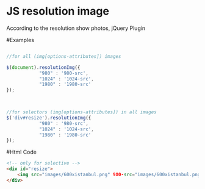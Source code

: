 JS resolution image
===============

According to the resolution show photos, jQuery Plugin

#Examples

```javascript

//for all (img[options-attributes]) images 

$(document).resolutionImg({
			"980" : '980-src',
			"1024" : '1024-src',
			"1980" : '1980-src'
});
			


//for selectors (img[options-attributes]) in all images
$('div#resize').resolutionImg({
			"980" : '980-src',
			"1024" : '1024-src',
			"1980" : '1980-src'
});

```

#Html Code

```html
<!-- only for selective -->
<div id="resize">
	<img src="images/600xistanbul.png" 980-src="images/600xistanbul.png" 1024-src="images/900xistanbul.png" 1980-src="images/1100xistanbul.png">
</div>
```
